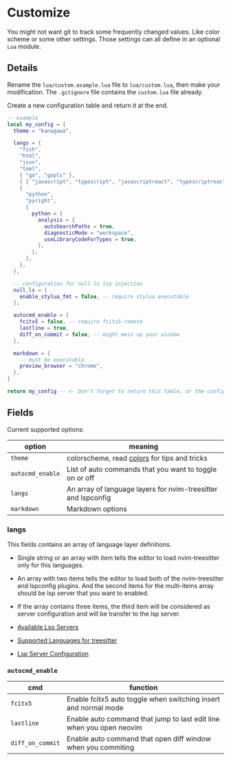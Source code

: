 # Customize

You might not want git to track some frequently changed values.
Like color scheme or some other settings.
Those settings can all define in an optional `Lua` module.

## Details

Rename the `lua/custom.example.lua` file to `lua/custom.lua`, then make your modification.
The `.gitignore` file contains the `custom.lua` file already.

Create a new configuration table and return it at the end.

```lua
-- example
local my_config = {
  theme = "kanagawa",

  langs = {
    "fish",
    "html",
    "json",
    "toml",
    { "go", "gopls" },
    { { "javascript", "typescript", "javascriptreact", "typescriptreact" }, "eslint" },
    {
      "python",
      "pyright",
      {
        python = {
          analysis = {
            autoSearchPaths = true,
            diagnosticMode = "workspace",
            useLibraryCodeForTypes = true,
          },
        },
      },
    },
  },

  -- configuration for null-ls lsp injection
  null_ls = {
    enable_stylua_fmt = false, -- require stylua executable
  },

  autocmd_enable = {
    fcitx5 = false, -- require fcitx5-remote
    lastline = true,
    diff_on_commit = false, -- might mess up your window
  },

  markdown = {
    -- must be executable
    preview_browser = "chrome",
  },
}

return my_config -- <- Don't forget to return this table, or the config will not acceive what you configured
```

## Fields

Current supported options:

| option           | meaning                                                       |
|------------------|---------------------------------------------------------------|
| `theme`          | colorscheme, read [colors](./colors.md) for tips and tricks   |
| `autocmd_enable` | List of auto commands that you want to toggle on or off       |
| `langs`          | An array of language layers for nvim-treesitter and lspconfig |
| `markdown`       | Markdown options                                              |

### langs

This fields contains an array of language layer definitions.

* Single string or an array with item
tells the editor to load nvim-treesitter only for this languages.
* An array with two items tells the editor to load both of the nvim-treesitter and lspconfig plugins.
And the second items for the multi-items array should be lsp server that you want to enabled.
* If the array contains three items, the third item will be considered as server configuration and
will be transfer to the lsp server.

* [Available Lsp Servers](https://github.com/williamboman/nvim-lsp-installer#available-lsps)
* [Supported Languages for treesitter](https://github.com/nvim-treesitter/nvim-treesitter#supported-languages)
* [Lsp Server Configuration](https://github.com/neovim/nvim-lspconfig/blob/master/doc/server_configurations.md)

### `autocmd_enable`

| cmd              | function                                                             |
|------------------|----------------------------------------------------------------------|
| `fcitx5`         | Enable fcitx5 auto toggle when switching insert and normal mode      |
| `lastline`       | Enable auto command that jump to last edit line when you open neovim |
| `diff_on_commit` | Enable auto command that open diff window when you commiting         |

